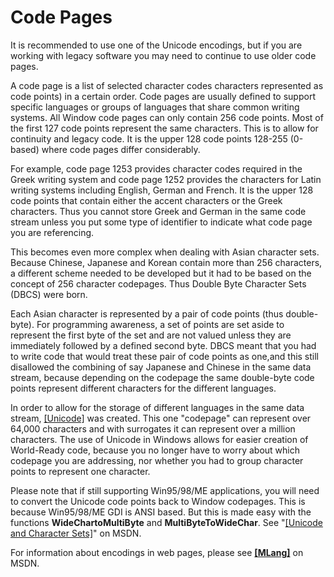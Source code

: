 

# Code Pages

It is recommended to use one of the Unicode encodings, but if you are working with legacy software you may need to continue to use older code pages.

A code page is a list of selected character codes characters represented as code points) in a certain order. Code pages are usually defined to support specific languages or groups of languages that share common writing systems. All Window code pages can only contain 256 code points. Most of the first 127 code points represent the same characters. This is to allow for continuity and legacy code. It is the upper 128 code points 128-255 (0-based) where code pages differ considerably.

For example, code page 1253 provides character codes required in the Greek writing system and code page 1252 provides the characters for Latin writing systems including English, German and French. It is the upper 128 code points that contain either the accent characters or the Greek characters. Thus you cannot store Greek and German in the same code stream unless you put some type of identifier to indicate what code page you are referencing.

This becomes even more complex when dealing with Asian character sets. Because Chinese, Japanese and Korean contain more than 256 characters, a different scheme needed to be developed but it had to be based on the concept of 256 character codepages. Thus Double Byte Character Sets (DBCS) were born.

Each Asian character is represented by a pair of code points (thus double-byte). For programming awareness, a set of points are set aside to represent the first byte of the set and are not valued unless they are immediately followed by a defined second byte. DBCS meant that you had to write code that would treat these pair of code points as one,and this still disallowed the combining of say Japanese and Chinese in the same data stream, because depending on the codepage the same double-byte code points represent different characters for the different languages.

In order to allow for the storage of different languages in the same data stream, [[Unicode]](https://msdn.microsoft.com/en-us/globalization/mt683841) was created. This one "codepage" can represent over 64,000 characters and with surrogates it can represent over a million characters. The use of Unicode in Windows allows for easier creation of World-Ready code, because you no longer have to worry about which codepage you are addressing, nor whether you had to group character points to represent one character.

Please note that if still supporting Win95/98/ME applications, you will need to convert the Unicode code points back to Window codepages. This is because Win95/98/ME GDI is ANSI based. But this is made easy with the functions **WideChartoMultiByte** and **MultiByteToWideChar**. See "[[Unicode and Character Sets]](https://msdn.microsoft.com/en-us/library/dd374083.aspx)" on MSDN.

For information about encodings in web pages, please see [**[MLang]**](https://msdn.microsoft.com/en-us/library/aa767865.aspx) on MSDN.


